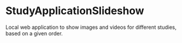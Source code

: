 # StudyApplicationSlideshow
Local web application to show images and videos for different studies, based on a given order.
